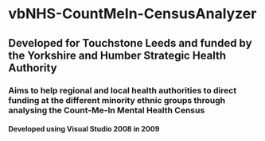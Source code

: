 # vbNHS-CountMeIn-CensusAnalyzer
## Developed for Touchstone Leeds and funded by the Yorkshire and Humber Strategic Health Authority
### Aims to help regional and local health authorities to direct funding at the different minority ethnic groups through analysing the Count-Me-In Mental Health Census
#### Developed using Visual Studio 2008 in 2009

